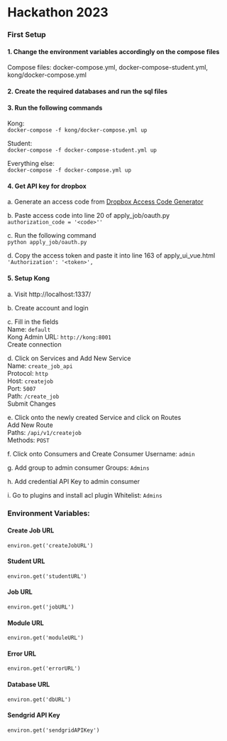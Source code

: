 # Hackathon 2023

### First Setup

#### 1. Change the environment variables accordingly on the compose files

Compose files: docker-compose.yml, docker-compose-student.yml, kong/docker-compose.yml

#### 2. Create the required databases and run the sql files

#### 3. Run the following commands

Kong:<br>
`docker-compose -f kong/docker-compose.yml up`

Student:<br>
`docker-compose -f docker-compose-student.yml up`

Everything else:<br>
`docker-compose -f docker-compose.yml up`

#### 4. Get API key for dropbox

a. Generate an access code
from [Dropbox Access Code Generator](https://www.dropbox.com/oauth2/authorize?client_id=slittbfjy2ckrmn&token_access_type=offline&response_type=code)

b. Paste access code into line 20 of apply_job/oauth.py<br>
`authorization_code = '<code>''`

c. Run the following command<br>
`python apply_job/oauth.py`

d. Copy the access token and paste it into line 163 of apply_ui_vue.html<br>
`'Authorization': '<token>',`

#### 5. Setup Kong

a. Visit http://localhost:1337/

b. Create account and login

c. Fill in the fields<br>
Name: `default`<br>
Kong Admin URL: `http://kong:8001`<br>
Create connection

d. Click on Services and Add New Service <br>
Name: `create_job_api`<br>
Protocol: `http`<br>
Host: `createjob`<br>
Port: `5007`<br>
Path: `/create_job`<br>
Submit Changes

e. Click onto the newly created Service and click on Routes<br>
Add New Route<br>
Paths: `/api/v1/createjob`<br>
Methods: `POST`<br>

f. Click onto Consumers and Create Consumer
Username: `admin`

g. Add group to admin consumer
Groups: `Admins`

h. Add credential API Key to admin consumer

i. Go to plugins and install acl plugin
Whitelist: `Admins`



### Environment Variables:

#### Create Job URL

`environ.get('createJobURL')`

#### Student URL

`environ.get('studentURL')`

#### Job URL

`environ.get('jobURL')`

#### Module URL

`environ.get('moduleURL')`

#### Error URL

`environ.get('errorURL')`

#### Database URL

`environ.get('dbURL')`

#### Sendgrid API Key

`environ.get('sendgridAPIKey')`

